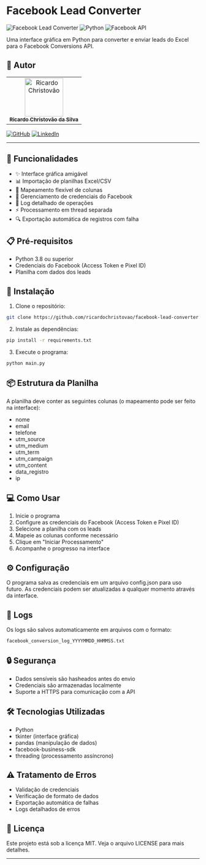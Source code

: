 # Facebook Lead Converter

![Facebook Lead Converter](https://img.shields.io/badge/Version-1.0.0-blue)
![Python](https://img.shields.io/badge/Python-3.8+-green.svg)
![Facebook API](https://img.shields.io/badge/Facebook-API-blue)

Uma interface gráfica em Python para converter e enviar leads do Excel para o Facebook Conversions API.

## 👤 Autor

<table>
  <tr>
    <td align="center">
      <a href="https://github.com/ricardochristovao">
        <img src="https://github.com/ricardochristovao.png" width="100px;" alt="Ricardo Christovão"/><br>
        <sub>
          <b>Ricardo Christovão da Silva</b>
        </sub>
      </a>
    </td>
  </tr>
</table>

[![GitHub](https://img.shields.io/badge/-GitHub-181717?style=flat-square&logo=github)](https://github.com/ricardochristovao)
[![LinkedIn](https://img.shields.io/badge/-LinkedIn-0A66C2?style=flat-square&logo=linkedin)](https://www.linkedin.com/in/ricardochristovao)

---

## 🚀 Funcionalidades

- ✨ Interface gráfica amigável
- 📊 Importação de planilhas Excel/CSV
- 🔄 Mapeamento flexível de colunas
- 🔐 Gerenciamento de credenciais do Facebook
- 📝 Log detalhado de operações
- ⚡ Processamento em thread separada
- 🔍 Exportação automática de registros com falha

## 📋 Pré-requisitos

- Python 3.8 ou superior
- Credenciais do Facebook (Access Token e Pixel ID)
- Planilha com dados dos leads

## 🔧 Instalação

1. Clone o repositório:
```bash
git clone https://github.com/ricardochristovao/facebook-lead-converter.git
```

2. Instale as dependências:
```bash
pip install -r requirements.txt
```

3. Execute o programa:
```bash
python main.py
```

## 📦 Estrutura da Planilha

A planilha deve conter as seguintes colunas (o mapeamento pode ser feito na interface):
- nome
- email
- telefone
- utm_source
- utm_medium
- utm_term
- utm_campaign
- utm_content
- data_registro
- ip

## 💻 Como Usar

1. Inicie o programa
2. Configure as credenciais do Facebook (Access Token e Pixel ID)
3. Selecione a planilha com os leads
4. Mapeie as colunas conforme necessário
5. Clique em "Iniciar Processamento"
6. Acompanhe o progresso na interface

## ⚙️ Configuração
O programa salva as credenciais em um arquivo config.json para uso futuro. As credenciais podem ser atualizadas a qualquer momento através da interface.

## 📄 Logs
Os logs são salvos automaticamente em arquivos com o formato:
```bash
facebook_conversion_log_YYYYMMDD_HHMMSS.txt
```

## 🔒 Segurança
- Dados sensíveis são hasheados antes do envio
- Credenciais são armazenadas localmente
- Suporte a HTTPS para comunicação com a API

## 🛠️ Tecnologias Utilizadas
- Python
- tkinter (interface gráfica)
- pandas (manipulação de dados)
- facebook-business-sdk
- threading (processamento assíncrono)

## ⚠️ Tratamento de Erros

- Validação de credenciais
- Verificação de formato de dados
- Exportação automática de falhas
- Logs detalhados de erros

## 📝 Licença
Este projeto está sob a licença MIT. Veja o arquivo LICENSE para mais detalhes.

---
